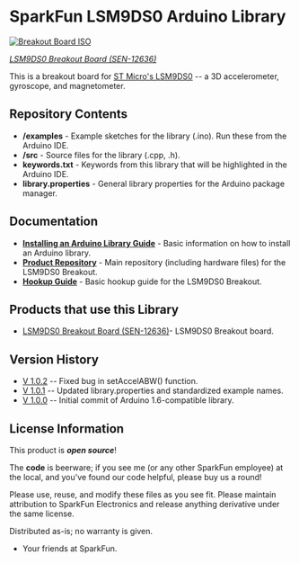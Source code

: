 SparkFun LSM9DS0 Arduino Library
======================

[![Breakout Board ISO](https://cdn.sparkfun.com//assets/parts/9/3/1/9/12636-01.jpg)](https://www.sparkfun.com/products/12636)

_[LSM9DS0 Breakout Board (SEN-12636)](https://www.sparkfun.com/products/12636)_

This is a breakout board for [ST Micro's LSM9DS0](http://www.st.com/web/catalog/sense_power/FM89/SC1448/PF258556) -- a 3D accelerometer, gyroscope, and magnetometer.

Repository Contents
-------------------
* **/examples** - Example sketches for the library (.ino). Run these from the Arduino IDE.
* **/src** - Source files for the library (.cpp, .h).
* **keywords.txt** - Keywords from this library that will be highlighted in the Arduino IDE.
* **library.properties** - General library properties for the Arduino package manager.

Documentation
--------------

* **[Installing an Arduino Library Guide](https://learn.sparkfun.com/tutorials/installing-an-arduino-library)** - Basic information on how to install an Arduino library.
* **[Product Repository](https://github.com/sparkfun/LSM9DS0_Breakout)** - Main repository (including hardware files) for the LSM9DS0 Breakout.
* **[Hookup Guide](https://learn.sparkfun.com/tutorials/lsm9ds0-hookup-guide)** - Basic hookup guide for the LSM9DS0 Breakout.

Products that use this Library
---------------------------------

* [LSM9DS0 Breakout Board (SEN-12636)](https://www.sparkfun.com/products/12636)- LSM9DS0 Breakout board.

Version History
---------------

* [V 1.0.2](https://github.com/sparkfun/SparkFun_LSM9DS0_Arduino_Library/releases/tag/V_1.0.2) -- Fixed bug in setAccelABW() function.
* [V 1.0.1](https://github.com/sparkfun/SparkFun_LSM9DS0_Arduino_Library/releases/tag/V_1.0.1) -- Updated library.properties and standardized example names.
* [V 1.0.0](https://github.com/sparkfun/SparkFun_LSM9DS0_Arduino_Library/releases/tag/V_1.0.0) -- Initial commit of Arduino 1.6-compatible library.

License Information
-------------------

This product is _**open source**_!

The **code** is beerware; if you see me (or any other SparkFun employee) at the local, and you've found our code helpful, please buy us a round!

Please use, reuse, and modify these files as you see fit. Please maintain attribution to SparkFun Electronics and release anything derivative under the same license.

Distributed as-is; no warranty is given.

- Your friends at SparkFun.
